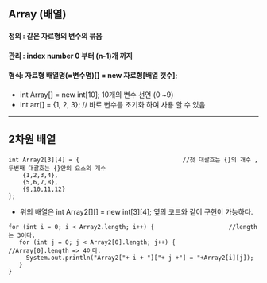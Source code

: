 ## Array (배열)


#### 정의 :   같은 자료형의 변수의 묶음
#### 관리 :   index number   0 부터 (n-1)개 까지

#### 형식:    자료형  배열명(=변수명)[] = new 자료형[배열 갯수];

 - int Array[] = new int[10];  10개의 변수 선언 (0 ~9)
 - int arr[] = {1, 2, 3};                             // 바로 변수를 초기화 하여 사용 할 수 있음
 
 ---
 
 ## 2차원 배열

```
int Array2[3][4] = {					         //첫 대괄호는 {}의 개수 , 두번째 대괄호는 {}안의 요소의 개수
    {1,2,3,4},
    {5,6,7,8},
    {9,10,11,12}
};		
```
 - 위의 배열은  int Array2[][] = new int[3][4]; 옆의 코드와 같이 구현이 가능하다.
 
 ```
for (int i = 0; i < Array2.length; i++) {			          //length는 3이다.
    for (int j = 0; j < Array2[0].length; j++) {		    //Array[0].length => 4이다.
      System.out.println("Array2["+ i + "]["+ j +"] = "+Array2[i][j]);
    }
}
```
